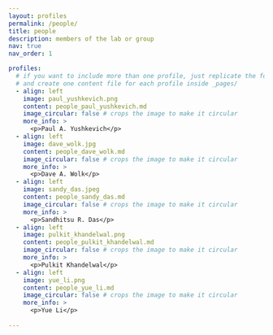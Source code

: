 ```yaml
---
layout: profiles
permalink: /people/
title: people
description: members of the lab or group
nav: true
nav_order: 1

profiles:
  # if you want to include more than one profile, just replicate the following block
  # and create one content file for each profile inside _pages/
  - align: left
    image: paul_yushkevich.png
    content: people_paul_yushkevich.md
    image_circular: false # crops the image to make it circular
    more_info: >
      <p>Paul A. Yushkevich</p>
  - align: left
    image: dave_wolk.jpg
    content: people_dave_wolk.md
    image_circular: false # crops the image to make it circular
    more_info: >
      <p>Dave A. Wolk</p>
  - align: left
    image: sandy_das.jpeg
    content: people_sandy_das.md
    image_circular: false # crops the image to make it circular
    more_info: >
      <p>Sandhitsu R. Das</p>
  - align: left
    image: pulkit_khandelwal.png
    content: people_pulkit_khandelwal.md
    image_circular: false # crops the image to make it circular
    more_info: >
      <p>Pulkit Khandelwal</p>
  - align: left
    image: yue_li.png
    content: people_yue_li.md
    image_circular: false # crops the image to make it circular
    more_info: >
      <p>Yue Li</p>
 
---
```

